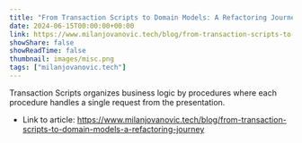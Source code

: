 ```yaml
---
title: "From Transaction Scripts to Domain Models: A Refactoring Journey"
date: 2024-06-15T00:00:00+00:00
link: https://www.milanjovanovic.tech/blog/from-transaction-scripts-to-domain-models-a-refactoring-journey
showShare: false
showReadTime: false
thumbnail: images/misc.png
tags: ["milanjovanovic.tech"]
---
```

Transaction Scripts organizes business logic by procedures where each procedure handles a single request from the presentation.

- Link to article: https://www.milanjovanovic.tech/blog/from-transaction-scripts-to-domain-models-a-refactoring-journey
